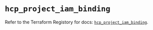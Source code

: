 # `hcp_project_iam_binding`

Refer to the Terraform Registory for docs: [`hcp_project_iam_binding`](https://registry.terraform.io/providers/hashicorp/hcp/0.78.0/docs/resources/project_iam_binding).
